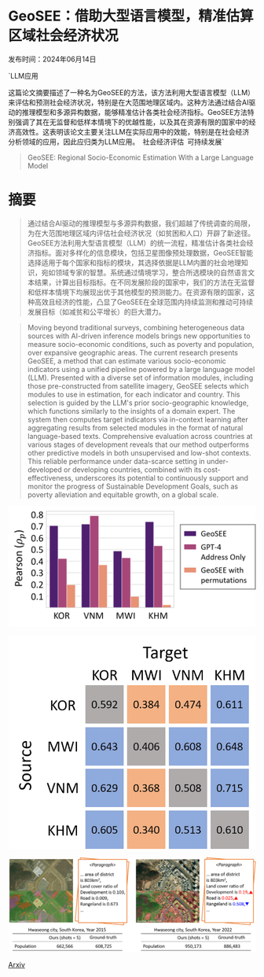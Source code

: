 # GeoSEE：借助大型语言模型，精准估算区域社会经济状况

发布时间：2024年06月14日

`LLM应用

这篇论文摘要描述了一种名为GeoSEE的方法，该方法利用大型语言模型（LLM）来评估和预测社会经济状况，特别是在大范围地理区域内。这种方法通过结合AI驱动的推理模型和多源异构数据，能够精准估计各类社会经济指标。GeoSEE方法特别强调了其在无监督和低样本情境下的优越性能，以及其在资源有限的国家中的经济高效性。这表明该论文主要关注LLM在实际应用中的效能，特别是在社会经济分析领域的应用，因此应归类为LLM应用。` `社会经济评估` `可持续发展`

> GeoSEE: Regional Socio-Economic Estimation With a Large Language Model

# 摘要

> 通过结合AI驱动的推理模型与多源异构数据，我们超越了传统调查的局限，为在大范围地理区域内评估社会经济状况（如贫困和人口）开辟了新途径。GeoSEE方法利用大型语言模型（LLM）的统一流程，精准估计各类社会经济指标。面对多样化的信息模块，包括卫星图像预处理数据，GeoSEE智能选择适用于每个国家和指标的模块，其选择依据是LLM内置的社会地理知识，宛如领域专家的智慧。系统通过情境学习，整合所选模块的自然语言文本结果，计算出目标指标。在不同发展阶段的国家中，我们的方法在无监督和低样本情境下均展现出优于其他模型的预测能力。在资源有限的国家，这种高效且经济的性能，凸显了GeoSEE在全球范围内持续监测和推动可持续发展目标（如减贫和公平增长）的巨大潜力。

> Moving beyond traditional surveys, combining heterogeneous data sources with AI-driven inference models brings new opportunities to measure socio-economic conditions, such as poverty and population, over expansive geographic areas. The current research presents GeoSEE, a method that can estimate various socio-economic indicators using a unified pipeline powered by a large language model (LLM). Presented with a diverse set of information modules, including those pre-constructed from satellite imagery, GeoSEE selects which modules to use in estimation, for each indicator and country. This selection is guided by the LLM's prior socio-geographic knowledge, which functions similarly to the insights of a domain expert. The system then computes target indicators via in-context learning after aggregating results from selected modules in the format of natural language-based texts. Comprehensive evaluation across countries at various stages of development reveals that our method outperforms other predictive models in both unsupervised and low-shot contexts. This reliable performance under data-scarce setting in under-developed or developing countries, combined with its cost-effectiveness, underscores its potential to continuously support and monitor the progress of Sustainable Development Goals, such as poverty alleviation and equitable growth, on a global scale.

![GeoSEE：借助大型语言模型，精准估算区域社会经济状况](../../../paper_images/2406.09799/discussion1_GeoSee.png)

![GeoSEE：借助大型语言模型，精准估算区域社会经济状况](../../../paper_images/2406.09799/discussion2.png)

![GeoSEE：借助大型语言模型，精准估算区域社会经济状况](../../../paper_images/2406.09799/Discussion3_citation_city.png)

[Arxiv](https://arxiv.org/abs/2406.09799)